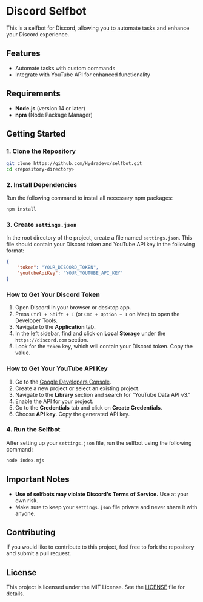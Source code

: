 

# Discord Selfbot

This is a selfbot for Discord, allowing you to automate tasks and enhance your Discord experience.

## Features

- Automate tasks with custom commands
- Integrate with YouTube API for enhanced functionality

## Requirements

- **Node.js** (version 14 or later)
- **npm** (Node Package Manager)

## Getting Started

### 1. Clone the Repository

```bash
git clone https://github.com/Hydradevx/selfbot.git
cd <repository-directory>
```

### 2. Install Dependencies

Run the following command to install all necessary npm packages:

```bash
npm install
```

### 3. Create `settings.json`

In the root directory of the project, create a file named `settings.json`. This file should contain your Discord token and YouTube API key in the following format:

```json
{
    "token": "YOUR_DISCORD_TOKEN",
    "youtubeApiKey": "YOUR_YOUTUBE_API_KEY"
}
```

### How to Get Your Discord Token

1. Open Discord in your browser or desktop app.
2. Press `Ctrl + Shift + I` (or `Cmd + Option + I` on Mac) to open the Developer Tools.
3. Navigate to the **Application** tab.
4. In the left sidebar, find and click on **Local Storage** under the `https://discord.com` section.
5. Look for the `token` key, which will contain your Discord token. Copy the value.

### How to Get Your YouTube API Key

1. Go to the [Google Developers Console](https://console.developers.google.com/).
2. Create a new project or select an existing project.
3. Navigate to the **Library** section and search for "YouTube Data API v3."
4. Enable the API for your project.
5. Go to the **Credentials** tab and click on **Create Credentials**.
6. Choose **API key**. Copy the generated API key.

### 4. Run the Selfbot

After setting up your `settings.json` file, run the selfbot using the following command:

```bash
node index.mjs
```

## Important Notes

- **Use of selfbots may violate Discord's Terms of Service.** Use at your own risk.
- Make sure to keep your `settings.json` file private and never share it with anyone.

## Contributing

If you would like to contribute to this project, feel free to fork the repository and submit a pull request.

## License

This project is licensed under the MIT License. See the [LICENSE](LICENSE) file for details.

